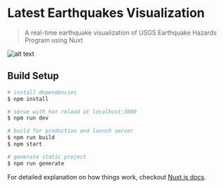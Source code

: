 # Latest Earthquakes Visualization

> A real-time earthquake visualization of USGS Earthquake Hazards Program using Nuxt

![alt text](https://i.imgur.com/EolQPhq.png)

## Build Setup

``` bash
# install dependencies
$ npm install

# serve with hot reload at localhost:3000
$ npm run dev

# build for production and launch server
$ npm run build
$ npm start

# generate static project
$ npm run generate
```

For detailed explanation on how things work, checkout [Nuxt.js docs](https://nuxtjs.org).
